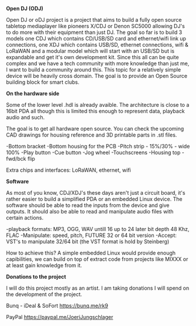 **Open DJ (ODJ)**

Open DJ or oDJ project is a project that aims to build a fully open source tabletop mediaplayer like pioneers X/CDJ or Denon SC5000 allowing DJ's to do more with their equipment than just DJ. The goal so far is to build 3 models one CDJ which contains CD/USB/SD card and ethernet/wifi link up connections, one XDJ which contains USB/SD, ethernet connections, wifi & LoRaWAN and a modular model which will start with an USB/SD but is expandable and get it's own development kit. Since this all can be quite complex and we have a tech community with more knowledge than just me, I want to build a community around this. This topic for a relatively simple device will be heavily cross domain. The goal is to provide an Open Source building block for smart clubs. 

**On the hardware side**

Some of the lower level .hdl is already avaible. The architecture is close to a 16bit PDA all though this is limited this enough to represent data, playback audio and such. 

The goal is to get all hardware open source. You can check the upcoming CAD drawings for housing reference and 3D printable parts in .stl files. 

-Bottom bracket
-Bottom housing for the PCB
-Pitch strip  - 15%/30% - wide 100%
-Play button
-Cue button
-Jog wheel
-Touchscreens
-Housing top
-fwd/bck flip

Extra chips and interfaces: LoRaWAN, ethernet, wifi

**Software**

As most of you know, CDJ/XDJ's these days aren't just a circuit board, it's rather easier to build a simplified PDA or an embedded Linux device. The software should be able to read the inputs from the device and give outputs. It should also be able to read and manipulate audio files with certain actions. 

-playback formats: MP3, OGG, WAV untill 16 up to 24 later bit depth 48 Khz, FLAC
-Manipulate: speed, pitch, 
FUTURE 32 or 64 bit version
-Accept: VST's to manipulate 32/64 bit (the VST format is hold by Steinberg)

How to achieve this? 
A simple embedded Linux would provide enough capibilities, we can build on top of extract code from projects like MIXXX or at least gain knowledge from it. 


**Donations to the project**

I will do this project mostly as an artist. I am taking donations I will spend on the development of the project. 

Bunq - iDeal & SoFort
https://bunq.me/rk9

PayPal
https://paypal.me/JoeriJungschlager
